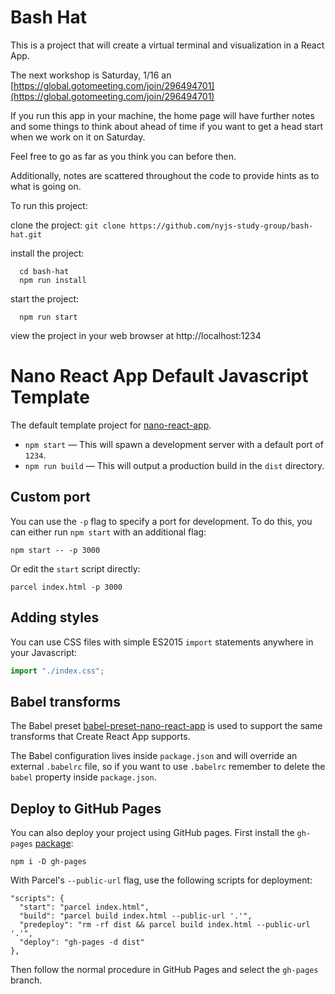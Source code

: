 # Bash Hat

This is a project that will create a virtual terminal and visualization in a React App.

The next workshop is Saturday, 1/16 an [https://global.gotomeeting.com/join/296494701](https://global.gotomeeting.com/join/296494701)

If you run this app in your machine, the home page will have further notes and some things to think
about ahead of time if you want to get a head start when we work on it on Saturday.

Feel free to go as far as you think you can before then.

Additionally, notes are scattered throughout the code to provide hints as to what is going on.

To run this project: 

clone the project: 
```git clone https://github.com/nyjs-study-group/bash-hat.git```

install the project: 
```
  cd bash-hat
  npm run install
```

start the project: 
```
  npm run start
```

view the project in your web browser at
http://localhost:1234



# Nano React App Default Javascript Template

The default template project for [nano-react-app](https://github.com/adrianmcli/nano-react-app).

- `npm start` — This will spawn a development server with a default port of `1234`.
- `npm run build` — This will output a production build in the `dist` directory.

## Custom port

You can use the `-p` flag to specify a port for development. To do this, you can either run `npm start` with an additional flag:

```
npm start -- -p 3000
```

Or edit the `start` script directly:

```
parcel index.html -p 3000
```

## Adding styles

You can use CSS files with simple ES2015 `import` statements anywhere in your Javascript:

```js
import "./index.css";
```

## Babel transforms

The Babel preset [babel-preset-nano-react-app](https://github.com/nano-react-app/babel-preset-nano-react-app) is used to support the same transforms that Create React App supports.

The Babel configuration lives inside `package.json` and will override an external `.babelrc` file, so if you want to use `.babelrc` remember to delete the `babel` property inside `package.json`.


## Deploy to GitHub Pages

You can also deploy your project using GitHub pages.
First install the `gh-pages` [package](https://github.com/tschaub/gh-pages):

`npm i -D gh-pages`

With Parcel's `--public-url` flag, use the following scripts for deployment:

```
"scripts": {
  "start": "parcel index.html",
  "build": "parcel build index.html --public-url '.'",
  "predeploy": "rm -rf dist && parcel build index.html --public-url '.'",
  "deploy": "gh-pages -d dist"
},
```

Then follow the normal procedure in GitHub Pages and select the `gh-pages` branch.
